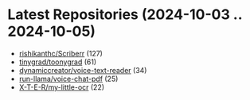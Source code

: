 # Latest Repositories (2024-10-03 .. 2024-10-05)

- [rishikanthc/Scriberr](https://github.com/rishikanthc/Scriberr) (127)
- [tinygrad/toonygrad](https://github.com/tinygrad/toonygrad) (61)
- [dynamiccreator/voice-text-reader](https://github.com/dynamiccreator/voice-text-reader) (34)
- [run-llama/voice-chat-pdf](https://github.com/run-llama/voice-chat-pdf) (25)
- [X-T-E-R/my-little-ocr](https://github.com/X-T-E-R/my-little-ocr) (22)
